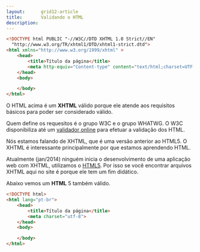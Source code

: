 ```yaml
---
layout:      grid12-article
title:       Validando o HTML
description: 
---
```


```html
<!DOCTYPE html PUBLIC "-//W3C//DTD XHTML 1.0 Strict//EN"
  "http://www.w3.org/TR/xhtml1/DTD/xhtml1-strict.dtd">
<html xmlns="http://www.w3.org/1999/xhtml" >
    <head>
        <title>Título da página</title>
        <meta http-equiv="Content-type" content="text/html;charset=UTF-8" />
    </head>
    <body>

    </body>
</html>
```

O HTML acima é um __XHTML__ válido porque ele atende aos requisitos básicos para poder ser considerado válido.

Quem define os requesitos é o grupo W3C e o grupo WHATWG. O W3C disponibiliza até um [validador online](http://validator.w3.org/ "link-externo")
para efetuar a validação dos HTML.

Nós estamos falando de XHTML, que é uma versão anterior ao HTML5. O XHTML é interessante principalmente por que estamos
aprendendo HTML.

Atualmente (jan/2014) ninguém inicia o desenvolvimento de uma aplicação web com XHTML, utilizamos o [HTML5](/html-css/html5/).
Por isso se você encontrar arquivos XHTML aqui no site é porque ele tem um fim didático.


Abaixo vemos um __HTML__ 5 também válido.

```html
<!DOCTYPE html>
<html lang="pt-br">
    <head>
        <title>Título da página</title>
        <meta charset="utf-8">
    </head>
    <body>

    </body>
</html>
```

